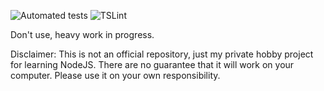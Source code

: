 ![Automated tests](https://github.com/fejesd/lwnoodle/actions/workflows/node.js.yml/badge.svg) ![TSLint](https://github.com/fejesd/lwnoodle/actions/workflows/lint.js.yml/badge.svg)

Don't use, heavy work in progress.

Disclaimer: This is not an official repository, just my private hobby project for learning NodeJS. There are no guarantee that it will work on your computer. Please use it on your own responsibility. 
